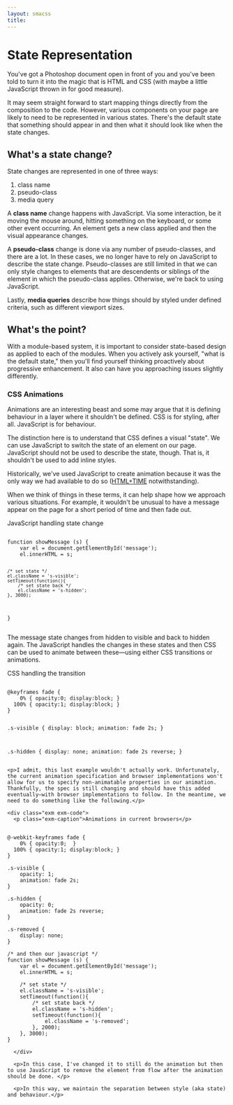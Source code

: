 ```yaml
---
layout: smacss
title: 
---
```


<h1>State Representation</h1>

<p>You've got a Photoshop document open in front of you and you've been told to turn it into the magic that is HTML and CSS (with maybe a little JavaScript thrown in for good measure). </p>

<p>It may seem straight forward to start mapping things directly from the composition to the code. However, various components on your page are likely to need to be represented in various states. There's the default state that something should appear in and then what it should look like when the state changes.</p>

<h2>What's a state change?</h2>

<p>State changes are represented in one of three ways:</p>

<ol>
  <li>class name</li>
  <li>pseudo-class</li>
  <li>media query</li>
</ol>

<p>A <b>class name</b> change happens with JavaScript. Via some interaction, be it moving the mouse around, hitting something on the keyboard, or some other event occurring. An element gets a new class applied and then the visual appearance changes.</p>

<p>A <b>pseudo-class</b> change is done via any number of pseudo-classes, and there are a lot. In these cases, we no longer have to rely on JavaScript to describe the state change. Pseudo-classes are still limited in that we can only style changes to elements that are descendents or siblings of the element in which the pseudo-class applies. Otherwise, we're back to using JavaScript.</p>

<p>Lastly, <b>media queries</b> describe how things should by styled under defined criteria, such as different viewport sizes.</p>

<h2>What's the point?</h2>
<p>With a module-based system, it is important to consider state-based design as applied to each of the modules. When you actively ask yourself, "what is the default state," then you'll find yourself thinking proactively about progressive enhancement. It also can have you approaching issues slightly differently.</p>



<h3>CSS Animations</h3>
<p>Animations are an interesting beast and some may argue that it is defining behaviour in a layer where it shouldn't be defined. CSS is for styling, after all. JavaScript is for behaviour.</p>
<p>The distinction here is to understand that CSS defines a visual "state". We can use JavaScript to switch the state of an element on our page. JavaScript should not be used to describe the state, though. That is, it shouldn't be used to add inline styles. </p>

<p>Historically, we've used JavaScript to create animation because it was the only way we had available to do so (<a href="http://www.w3.org/TR/NOTE-HTMLplusTIME">HTML+TIME</a> notwithstanding).</p>

<p>When we think of things in these terms, it can help shape how we approach various situations. For example, it wouldn't be unusual to have a message appear on the page for a short period of time and then fade out.</p>

<div class="exm exm-code">
<p class="exm-caption">JavaScript handling state change</p>
<pre><code>
function showMessage (s) {
    var el = document.getElementById('message');
    el.innerHTML = s;

    /* set state */
    el.className = 's-visible'; 
    setTimeout(function(){
        /* set state back */
        el.className = 's-hidden';
    }, 3000);
}
</code></pre>
  </div>

  <p>The message state changes from hidden to visible and back to hidden again. The JavaScript handles the changes in these states and then CSS can be used to animate between these—using either CSS transitions or animations.</p>


  <div class="exm exm-code">
  <p class="exm-caption">CSS handling the transition</p>
<pre><code>
@keyframes fade {
    0% { opacity:0; display:block; }
  100% { opacity:1; display:block; }
}

.s-visible {
    display: block;
    animation: fade 2s;
}

.s-hidden {
    display: none;
    animation: fade 2s reverse;
}
</code></pre>
    </div>

    <p>I admit, this last example wouldn't actually work. Unfortunately, the current animation specification and browser implementations won't allow for us to specify non-animatable properties in our animation. Thankfully, the spec is still changing and should have this added eventually—with browser implementations to follow. In the meantime, we need to do something like the following.</p>

    <div class="exm exm-code">
      <p class="exm-caption">Animations in current browsers</p>
<pre><code>
@-webkit-keyframes fade {
    0% { opacity:0;  }
  100% { opacity:1; display:block; }
}

.s-visible {
    opacity: 1;
    animation: fade 2s;
}

.s-hidden {
    opacity: 0;
    animation: fade 2s reverse;
}

.s-removed {
    display: none;
}

/* and then our javascript */
function showMessage (s) {
    var el = document.getElementById('message');
    el.innerHTML = s;

    /* set state */
    el.className = 's-visible'; 
    setTimeout(function(){
        /* set state back */
        el.className = 's-hidden';
        setTimeout(function(){
            el.className = 's-removed';
        }, 2000);
    }, 3000);
}
</code></pre>
      </div>

      <p>In this case, I've changed it to still do the animation but then to use JavaScript to remove the element from flow after the animation should be done. </p>

      <p>In this way, we maintain the separation between style (aka state) and behaviour.</p>

